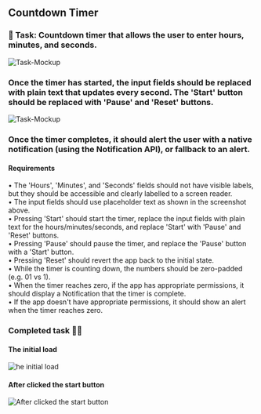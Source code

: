 ## Countdown Timer

### 📝 Task: Countdown timer that allows the user to enter hours, minutes, and seconds.
![Task-Mockup]()
### Once the timer has started, the input fields should be replaced with plain text that updates every second. The 'Start' button should be replaced with 'Pause' and 'Reset' buttons.
![Task-Mockup]()
### Once the timer completes, it should alert the user with a native notification (using the Notification API), or fallback to an alert.

#### Requirements
• The 'Hours', 'Minutes', and 'Seconds' fields should not have visible labels, but they should be accessible and clearly labelled to a screen reader.\
• The input fields should use placeholder text as shown in the screenshot above.\
• Pressing 'Start' should start the timer, replace the input fields with plain text for the hours/minutes/seconds, and replace 'Start' with 'Pause' and 'Reset' buttons.\
• Pressing 'Pause' should pause the timer, and replace the 'Pause' button with a 'Start' button.\
• Pressing 'Reset' should revert the app back to the initial state.\
• While the timer is counting down, the numbers should be zero-padded (e.g. 01 vs 1).\
• When the timer reaches zero, if the app has appropriate permissions, it should display a Notification that the timer is complete.\
• If the app doesn't have appropriate permissions, it should show an alert when the timer reaches zero.



### Completed task 🍵🌿
#### The initial load
![he initial load]()
#### After clicked the start button
![After clicked the start button]()
